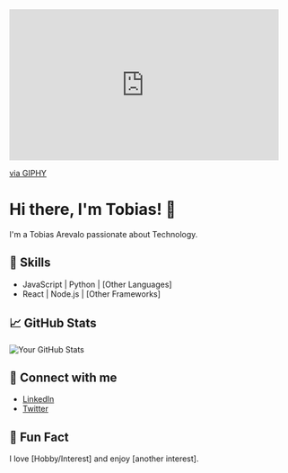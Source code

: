 <iframe src="https://giphy.com/embed/iIqmM5tTjmpOB9mpbn" width="480" height="269" style="" frameBorder="0" class="giphy-embed" allowFullScreen></iframe><p><a href="https://giphy.com/gifs/code-web-tasarm-yazlm-iIqmM5tTjmpOB9mpbn">via GIPHY</a></p>

# Hi there, I'm Tobias! 👋

I'm a Tobias Arevalo passionate about Technology.

## 🚀 Skills
- JavaScript | Python | [Other Languages]
- React | Node.js | [Other Frameworks]

## 📈 GitHub Stats
![Your GitHub Stats](https://github-readme-stats.vercel.app/api?username=tobiasGuta&show_icons=true)

## 🔗 Connect with me
- [LinkedIn](your-linkedin-url)
- [Twitter](your-twitter-url)

## 🎨 Fun Fact
I love [Hobby/Interest] and enjoy [another interest].
